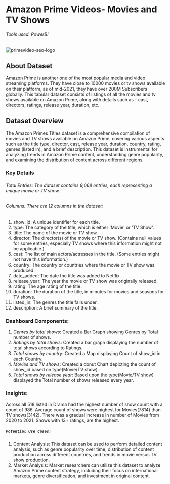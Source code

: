 # Amazon Prime Videos- Movies and TV Shows

###### Tools used: PowerBI

![primevideo-seo-logo](https://github.com/ishagoel840/Amazon-Prime-Data-PowerBI/assets/163164421/a207ce0e-8604-40d6-915f-3146cafaa581)

## About Dataset
Amazon Prime is another one of the most popular media and video streaming platforms. They have close to 10000 movies or tv shows available on their platform, as of mid-2021, they have over 200M Subscribers globally. This tabular dataset consists of listings of all the movies and tv shows available on Amazon Prime, along with details such as - cast, directors, ratings, release year, duration, etc.

## Dataset Overview
The Amazon Primes Titles dataset is a comprehensive compilation of movies and TV shows available on Amazon Prime, covering various aspects such as the title type, director, cast, release year, duration, country, rating, genres (listed in), and a brief description. This dataset is instrumental for analyzing trends in Amazon Prime content, understanding genre popularity, and examining the distribution of content across different regions.

### Key Details
###### Total Entries: The dataset contains 9,668 entries, each representing a unique movie or TV show.

###### Columns: There are 12 columns in the dataset:
 1. show_id: A unique identifier for each title.
2. type: The category of the title, which is either 'Movie' or 'TV Show'.
3. title: The name of the movie or TV show.
4. director: The director(s) of the movie or TV show. (Contains null values for some entries, especially TV shows where this information might not be applicable.)
5. cast: The list of main actors/actresses in the title. (Some entries might not have this information.)
6. country: The country or countries where the movie or TV show was produced.
7. date_added: The date the title was added to Netflix.
8. release_year: The year the movie or TV show was originally released.
9. rating: The age rating of the title.
10. duration: The duration of the title, in minutes for movies and seasons for TV shows.
11. listed_in: The genres the title falls under.
12. description: A brief summary of the title.

### Dashboard Components:
1. *Genres by total shows*: Created a Bar Graph showing Genres by Total number of shows.
2. *Ratings by total shows*: Created a bar graph displaying the number of total shows according to Ratings.
3. *Total shows by country*: Created a Map displaying Count of show_id in each Country.
4. *Movies and TV shows*: Created a donut Chart depicting the count of show_id based on type(Movie/TV show).
5. *Total shows by release year*: Based upon the type(Movie/TV show) displayed the Total number of shows released every year.
 ### Insights:
Across all 518 listed in Drama had the highest number of show count with a count of 986.
Average count of shows were highest for Movies(7814) than TV shows(3142). There was a gradual increase in number of Movies from 2020 to 2021. Shows with 13+ ratings, are the highest.

##### `Potential Use Cases:`
1. Content Analysis: This dataset can be used to perform detailed content analysis, such as genre popularity over time, distribution of content production across different countries, and trends in movie versus TV show production.
2. Market Analysis: Market researchers can utilize this dataset to analyze Amazon Prime content strategy, including their focus on international markets, genre diversification, and investment in original content.
